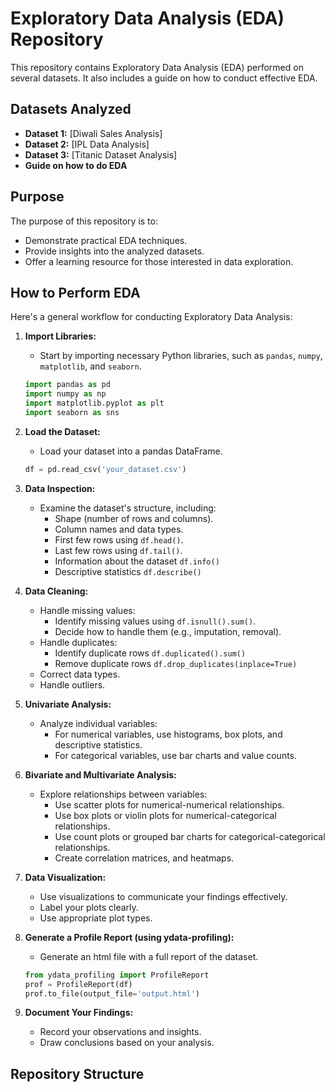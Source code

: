# Exploratory Data Analysis (EDA) Repository

This repository contains Exploratory Data Analysis (EDA) performed on several datasets. It also includes a guide on how to conduct effective EDA.

## Datasets Analyzed

* **Dataset 1:** [Diwali Sales Analysis]
* **Dataset 2:** [IPL Data Analysis]
* **Dataset 3:** [Titanic Dataset Analysis]
* **Guide on how to do EDA** 

## Purpose

The purpose of this repository is to:

* Demonstrate practical EDA techniques.
* Provide insights into the analyzed datasets.
* Offer a learning resource for those interested in data exploration.

## How to Perform EDA

Here's a general workflow for conducting Exploratory Data Analysis:

1.  **Import Libraries:**
    * Start by importing necessary Python libraries, such as `pandas`, `numpy`, `matplotlib`, and `seaborn`.
    ```python
    import pandas as pd
    import numpy as np
    import matplotlib.pyplot as plt
    import seaborn as sns
    ```

2.  **Load the Dataset:**
    * Load your dataset into a pandas DataFrame.
    ```python
    df = pd.read_csv('your_dataset.csv')
    ```

3.  **Data Inspection:**
    * Examine the dataset's structure, including:
        * Shape (number of rows and columns).
        * Column names and data types.
        * First few rows using `df.head()`.
        * Last few rows using `df.tail()`.
        * Information about the dataset `df.info()`
        * Descriptive statistics `df.describe()`

4.  **Data Cleaning:**
    * Handle missing values:
        * Identify missing values using `df.isnull().sum()`.
        * Decide how to handle them (e.g., imputation, removal).
    * Handle duplicates:
        * Identify duplicate rows `df.duplicated().sum()`
        * Remove duplicate rows `df.drop_duplicates(inplace=True)`
    * Correct data types.
    * Handle outliers.

5.  **Univariate Analysis:**
    * Analyze individual variables:
        * For numerical variables, use histograms, box plots, and descriptive statistics.
        * For categorical variables, use bar charts and value counts.

6.  **Bivariate and Multivariate Analysis:**
    * Explore relationships between variables:
        * Use scatter plots for numerical-numerical relationships.
        * Use box plots or violin plots for numerical-categorical relationships.
        * Use count plots or grouped bar charts for categorical-categorical relationships.
        * Create correlation matrices, and heatmaps.

7.  **Data Visualization:**
    * Use visualizations to communicate your findings effectively.
    * Label your plots clearly.
    * Use appropriate plot types.

8.  **Generate a Profile Report (using ydata-profiling):**
    * Generate an html file with a full report of the dataset.
    ```python
    from ydata_profiling import ProfileReport
    prof = ProfileReport(df)
    prof.to_file(output_file='output.html')
    ```

9.  **Document Your Findings:**
    * Record your observations and insights.
    * Draw conclusions based on your analysis.

## Repository Structure
